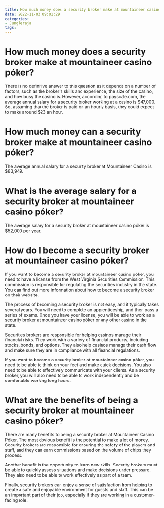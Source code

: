 ```yaml
---
title: How much money does a security broker make at mountaineer casino póker 
date: 2022-11-03 09:01:29
categories:
- Jungleraja
tags:
---
```



#  How much money does a security broker make at mountaineer casino póker? 

There is no definitive answer to this question as it depends on a number of factors, such as the broker's skills and experience, the size of the casino, and how busy the casino is. However, according to payscale.com, the average annual salary for a security broker working at a casino is $47,000. So, assuming that the broker is paid on an hourly basis, they could expect to make around $23 an hour.

#  How much money can a security broker make at mountaineer casino póker? 

The average annual salary for a security broker at Mountaineer Casino is $83,949.

#  What is the average salary for a security broker at mountaineer casino póker? 

The average salary for a security broker at mountaineer casino póker is $52,000 per year.

#  How do I become a security broker at mountaineer casino póker? 

If you want to become a security broker at mountaineer casino póker, you need to have a license from the West Virginia Securities Commission. This commission is responsible for regulating the securities industry in the state. You can find out more information about how to become a security broker on their website.

The process of becoming a security broker is not easy, and it typically takes several years. You will need to complete an apprenticeship, and then pass a series of exams. Once you have your license, you will be able to work as a security broker at mountaineer casino póker or any other casino in the state.

Securities brokers are responsible for helping casinos manage their financial risks. They work with a variety of financial products, including stocks, bonds, and options. They also help casinos manage their cash flow and make sure they are in compliance with all financial regulations.

If you want to become a security broker at mountaineer casino póker, you need to be able to think on your feet and make quick decisions. You also need to be able to effectively communicate with your clients. As a security broker, you will also need to be able to work independently and be comfortable working long hours.

#  What are the benefits of being a security broker at mountaineer casino póker?

There are many benefits to being a security broker at Mountaineer Casino Póker. The most obvious benefit is the potential to make a lot of money. Security brokers are responsible for ensuring the safety of the players and staff, and they can earn commissions based on the volume of chips they process.

Another benefit is the opportunity to learn new skills. Security brokers must be able to quickly assess situations and make decisions under pressure. They also need to be able to work effectively as part of a team.

Finally, security brokers can enjoy a sense of satisfaction from helping to create a safe and enjoyable environment for guests and staff. This can be an important part of their job, especially if they are working in a customer-facing role.